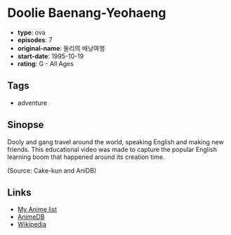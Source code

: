 # Doolie Baenang-Yeohaeng

-   **type**: ova
-   **episodes**: 7
-   **original-name**: 둘리의 배낭여행
-   **start-date**: 1995-10-19
-   **rating**: G - All Ages

## Tags

-   adventure

## Sinopse

Dooly and gang travel around the world, speaking English and making new friends. This educational video was made to capture the popular English learning boom that happened around its creation time.

(Source: Cake-kun and AniDB)

## Links

-   [My Anime list](https://myanimelist.net/anime/26199/Doolie_Baenang-Yeohaeng)
-   [AnimeDB](http://anidb.info/perl-bin/animedb.pl?show=anime&aid=9711)
-   [Wikipedia](http://ko.wikipedia.org/wiki/%EC%95%84%EA%B8%B0%EA%B3%B5%EB%A3%A1_%EB%91%98%EB%A6%AC)
